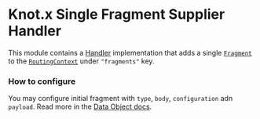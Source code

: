 # Knot.x Single Fragment Supplier Handler
This module contains a [Handler](https://vertx.io/docs/apidocs/io/vertx/core/Handler.html)
implementation that adds a single [`Fragment`](https://github.com/Knotx/knotx-fragments/tree/master/api)
to the [`RoutingContext`](https://vertx.io/docs/apidocs/io/vertx/ext/web/RoutingContext.html) under `"fragments"` key.

### How to configure
You may configure initial fragment with `type`, `body`, `configuration` adn `payload`.
Read more in the [Data Object docs](https://github.com/Knotx/knotx-fragments/blob/master/supplier/single-fragment/docs/asciidoc/dataobjects.adoc).